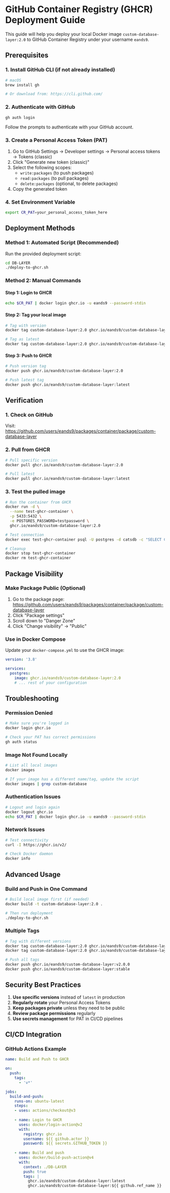 # GitHub Container Registry (GHCR) Deployment Guide

This guide will help you deploy your local Docker image `custom-database-layer:2.0` to GitHub Container Registry under your username `eands9`.

## Prerequisites

### 1. Install GitHub CLI (if not already installed)
```bash
# macOS
brew install gh

# Or download from: https://cli.github.com/
```

### 2. Authenticate with GitHub
```bash
gh auth login
```
Follow the prompts to authenticate with your GitHub account.

### 3. Create a Personal Access Token (PAT)
1. Go to GitHub Settings → Developer settings → Personal access tokens → Tokens (classic)
2. Click "Generate new token (classic)"
3. Select the following scopes:
   - `write:packages` (to push packages)
   - `read:packages` (to pull packages)
   - `delete:packages` (optional, to delete packages)
4. Copy the generated token

### 4. Set Environment Variable
```bash
export CR_PAT=your_personal_access_token_here
```

## Deployment Methods

### Method 1: Automated Script (Recommended)

Run the provided deployment script:
```bash
cd DB-LAYER
./deploy-to-ghcr.sh
```

### Method 2: Manual Commands

#### Step 1: Login to GHCR
```bash
echo $CR_PAT | docker login ghcr.io -u eands9 --password-stdin
```

#### Step 2: Tag your local image
```bash
# Tag with version
docker tag custom-database-layer:2.0 ghcr.io/eands9/custom-database-layer:2.0

# Tag as latest
docker tag custom-database-layer:2.0 ghcr.io/eands9/custom-database-layer:latest
```

#### Step 3: Push to GHCR
```bash
# Push version tag
docker push ghcr.io/eands9/custom-database-layer:2.0

# Push latest tag
docker push ghcr.io/eands9/custom-database-layer:latest
```

## Verification

### 1. Check on GitHub
Visit: https://github.com/users/eands9/packages/container/package/custom-database-layer

### 2. Pull from GHCR
```bash
# Pull specific version
docker pull ghcr.io/eands9/custom-database-layer:2.0

# Pull latest
docker pull ghcr.io/eands9/custom-database-layer:latest
```

### 3. Test the pulled image
```bash
# Run the container from GHCR
docker run -d \
  --name test-ghcr-container \
  -p 5433:5432 \
  -e POSTGRES_PASSWORD=testpassword \
  ghcr.io/eands9/custom-database-layer:2.0

# Test connection
docker exec test-ghcr-container psql -U postgres -d catsdb -c "SELECT COUNT(*) FROM cats;"

# Cleanup
docker stop test-ghcr-container
docker rm test-ghcr-container
```

## Package Visibility

### Make Package Public (Optional)
1. Go to the package page: https://github.com/users/eands9/packages/container/package/custom-database-layer
2. Click "Package settings"
3. Scroll down to "Danger Zone"
4. Click "Change visibility" → "Public"

### Use in Docker Compose
Update your `docker-compose.yml` to use the GHCR image:

```yaml
version: '3.8'

services:
  postgres:
    image: ghcr.io/eands9/custom-database-layer:2.0
    # ... rest of your configuration
```

## Troubleshooting

### Permission Denied
```bash
# Make sure you're logged in
docker login ghcr.io

# Check your PAT has correct permissions
gh auth status
```

### Image Not Found Locally
```bash
# List all local images
docker images

# If your image has a different name/tag, update the script
docker images | grep custom-database
```

### Authentication Issues
```bash
# Logout and login again
docker logout ghcr.io
echo $CR_PAT | docker login ghcr.io -u eands9 --password-stdin
```

### Network Issues
```bash
# Test connectivity
curl -I https://ghcr.io/v2/

# Check Docker daemon
docker info
```

## Advanced Usage

### Build and Push in One Command
```bash
# Build local image first (if needed)
docker build -t custom-database-layer:2.0 .

# Then run deployment
./deploy-to-ghcr.sh
```

### Multiple Tags
```bash
# Tag with different versions
docker tag custom-database-layer:2.0 ghcr.io/eands9/custom-database-layer:v2.0.0
docker tag custom-database-layer:2.0 ghcr.io/eands9/custom-database-layer:stable

# Push all tags
docker push ghcr.io/eands9/custom-database-layer:v2.0.0
docker push ghcr.io/eands9/custom-database-layer:stable
```

## Security Best Practices

1. **Use specific versions** instead of `latest` in production
2. **Regularly rotate** your Personal Access Tokens
3. **Keep packages private** unless they need to be public
4. **Review package permissions** regularly
5. **Use secrets management** for PAT in CI/CD pipelines

## CI/CD Integration

### GitHub Actions Example
```yaml
name: Build and Push to GHCR

on:
  push:
    tags:
      - 'v*'

jobs:
  build-and-push:
    runs-on: ubuntu-latest
    steps:
    - uses: actions/checkout@v3
    
    - name: Login to GHCR
      uses: docker/login-action@v2
      with:
        registry: ghcr.io
        username: ${{ github.actor }}
        password: ${{ secrets.GITHUB_TOKEN }}
    
    - name: Build and push
      uses: docker/build-push-action@v4
      with:
        context: ./DB-LAYER
        push: true
        tags: |
          ghcr.io/eands9/custom-database-layer:latest
          ghcr.io/eands9/custom-database-layer:${{ github.ref_name }}
```
